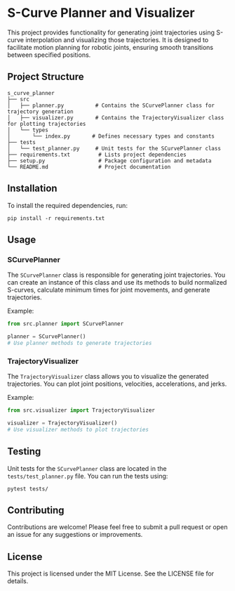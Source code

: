 # S-Curve Planner and Visualizer

This project provides functionality for generating joint trajectories using S-curve interpolation and visualizing those trajectories. It is designed to facilitate motion planning for robotic joints, ensuring smooth transitions between specified positions.

## Project Structure

```
s_curve_planner
├── src
│   ├── planner.py          # Contains the SCurvePlanner class for trajectory generation
│   ├── visualizer.py       # Contains the TrajectoryVisualizer class for plotting trajectories
│   └── types
│       └── index.py       # Defines necessary types and constants
├── tests
│   └── test_planner.py     # Unit tests for the SCurvePlanner class
├── requirements.txt         # Lists project dependencies
├── setup.py                 # Package configuration and metadata
└── README.md                # Project documentation
```

## Installation

To install the required dependencies, run:

```
pip install -r requirements.txt
```

## Usage

### SCurvePlanner

The `SCurvePlanner` class is responsible for generating joint trajectories. You can create an instance of this class and use its methods to build normalized S-curves, calculate minimum times for joint movements, and generate trajectories.

Example:

```python
from src.planner import SCurvePlanner

planner = SCurvePlanner()
# Use planner methods to generate trajectories
```

### TrajectoryVisualizer

The `TrajectoryVisualizer` class allows you to visualize the generated trajectories. You can plot joint positions, velocities, accelerations, and jerks.

Example:

```python
from src.visualizer import TrajectoryVisualizer

visualizer = TrajectoryVisualizer()
# Use visualizer methods to plot trajectories
```

## Testing

Unit tests for the `SCurvePlanner` class are located in the `tests/test_planner.py` file. You can run the tests using:

```
pytest tests/
```

## Contributing

Contributions are welcome! Please feel free to submit a pull request or open an issue for any suggestions or improvements.

## License

This project is licensed under the MIT License. See the LICENSE file for details.
